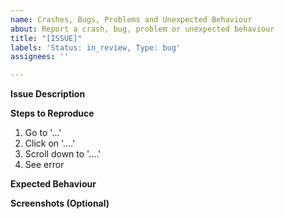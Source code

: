 ```yaml
---
name: Crashes, Bugs, Problems and Unexpected Behaviour
about: Report a crash, bug, problem or unexpected behaviour
title: "[ISSUE]"
labels: 'Status: in_review, Type: bug'
assignees: ''

---
```


**Issue Description**
<!-- Please provide a description of what happened, the problem you encountered or the unexpected behaviour you ran into. -->

**Steps to Reproduce**
<!-- Please detail the steps you performed to reproduce the crash, problem or unexpected behaviour: -->
1. Go to '...'
2. Click on '....'
3. Scroll down to '....'
4. See error

**Expected Behaviour**
<!-- Please provide a description of what you expected to happen -->

**Screenshots (Optional)**
<!-- If applicable, add screenshots to help explain your problem. -->

